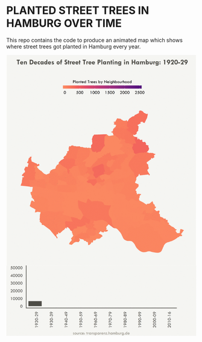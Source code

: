 # PLANTED STREET TREES IN HAMBURG OVER TIME
This repo contains the code to produce an animated map which shows where street trees got planted in Hamburg every year.

![alt text](https://github.com/kruse-alex/hamburg_trees/blob/master/streettree.gif)
